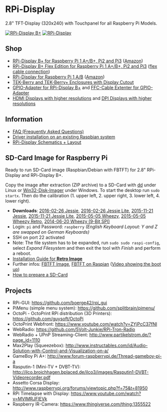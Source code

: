 # RPi-Display
2.8" TFT-Display (320x240) with Touchpanel for all Raspberry Pi Models.

[![RPi-Display B+](https://github.com/watterott/RPi-Display/raw/master/hardware/RPi-Display_Bplus_v11.jpg)](http://www.watterott.com/en/RPi-Display-B-Plus)
[![RPi-Display](https://github.com/watterott/RPi-Display/raw/master/hardware/RPi-Display_v10.jpg)](http://www.watterott.com/en/RPi-Display)


## Shop
* [RPi-Display B+ for Raspberry Pi 1 A+/B+, Pi2 and Pi3](http://www.watterott.com/en/RPi-Display-B-Plus) ([Amazon](http://www.amazon.de/RPi-Display-BPlus/dp/B00N3KK2SE))
* [RPi-Display B+ Flex Edition for Raspberry Pi 1 A+/B+, Pi2 and Pi3](https://www.watterott.com/en/RPi-Display-Flex-Edition) ([flex cable connection](https://github.com/watterott/RPi-Display/raw/master/docu/flex_edition.jpg))
* [RPi-Display for Raspberry Pi 1 A/B](http://www.watterott.com/en/RPi-Display) ([Amazon](http://www.amazon.de/RPi-Display/dp/B00I7BGX5A))
* [TEK-Berry and TEK-Berry+ Enclosures with Display Cutout](http://www.watterott.com/index.php?page=search&page_action=query&desc=off&sdesc=off&keywords=RPi-Display)
* [GPIO-Adapter for RPi-Display B+](http://www.watterott.com/en/GPIO-Adapter-for-the-RPi-Display-BPlus) and [FFC-Cable Extenter for GPIO-Adapter](http://www.watterott.com/en/40-Pin-FFC-extenter)
* [HDMI Displays with higher resolutions](https://github.com/watterott/HDMI-Display) and [DPI Displays with higher resolutions ](https://github.com/watterott/RPi-DPI-HAT)


## Information
* [FAQ (Frequently Asked Questions)](https://github.com/watterott/RPi-Display/blob/master/docu/FAQ.md#frequently-asked-questions)
* [Driver installation on an existing Raspbian system](https://github.com/watterott/RPi-Display/blob/master/docu/FBTFT-Install.md#fbtft-framebuffer-installation)
* [RPi-Display Schematics + Layout](https://github.com/watterott/RPi-Display/tree/master/hardware)


## SD-Card Image for Raspberry Pi
Ready to run SD-Card image (Raspbian/Debian with FBTFT) for 2.8" RPi-Display and RPi-Display B+.

Copy the image after extraction (ZIP archive) to a SD-Card with [dd](http://en.wikipedia.org/wiki/Dd_%28Unix%29) under Linux or [Win32-Disk-Imager](http://sourceforge.net/projects/win32diskimager/) under Windows.
To start the desktop run ```sudo startx```. Then do the calibration (1. upper left, 2. upper right, 3. lower left, 4. lower right).

* **Downloads**: [2016-02-26 Jessie](http://www.watterott.net/fbtft/2016-02-26-raspbian-fbtft-rpi-display.zip), [2016-02-26 Jessie Lite](http://www.watterott.net/fbtft/2016-02-26-raspbian-lite-fbtft-rpi-display.zip), [2015-11-21 Jessie](http://www.watterott.net/fbtft/2015-11-21-raspbian-fbtft-rpi-display.zip), [2015-11-21 Jessie Lite](http://www.watterott.net/fbtft/2015-11-21-raspbian-lite-fbtft-rpi-display.zip), [2015-05-05 Wheezy](http://www.watterott.net/fbtft/2015-05-05-raspbian-fbtft-rpi-display.zip), [2015-05-05 Wheezy Retro](http://www.watterott.net/fbtft/2015-05-05-raspbian-fbtft-rpi-display-retro.zip), [2014-06-20 Wheezy (9-Bit SPI)](http://www.watterott.net/fbtft/2014-06-20-raspbian-fbtft-rpi-display-rev1.zip)
* Login: ```pi``` and Password: ```raspberry``` *(English Keyboard Layout: Y and Z are swapped on German Keyboards)*
* SSH on port 22 activated
* Note: The file system has to be expanded, run ```sudo sudo raspi-config```, select *Expand Filesystem* and then exit the tool with *Finish* and perform a reboot.
* [Installation Guide for **Retro Image**](https://github.com/watterott/RPi-Display/blob/master/docu/Retro-Image.md)
* Further infos: [FBTFT Image](https://github.com/notro/fbtft-spindle/wiki/FBTFT-image), [FBTFT on Raspian](https://github.com/notro/fbtft/wiki/FBTFT-on-Raspian) ([Video showing the boot up](http://www.youtube.com/watch?v=a2CStAaMbmA))
* [How to prepare a SD-Card](http://elinux.org/RPi_Easy_SD_Card_Setup)


## Projects
* RPi-GUI: https://github.com/boerge42/rpi_gui
* PiMenu (simple menu system): https://github.com/splitbrain/pimenu/
* OctoPi - OctoPrint RPi distribution (3D Printers): https://github.com/guysoft/OctoPi
* OctoPrint Webfront: https://www.youtube.com/watch?v=ZYjPcC37fNI
* WebRadio: https://github.com/5Volt-Junkie/RPi-Tron-Radio
* WebRadio + UPnP Streaming-Client: http://www.partikelstrom.de/?page_id=1110
* Max2Play (Squeezebox): http://www.instructables.com/id/Audio-Solution-with-Control-and-Visualization-on-a/
* GameBoy Pi A+: http://www.forum-raspberrypi.de/Thread-gameboy-pi-a
* Rasputin-1 (Mini-TV + DVBT-TV): http://ilco.broichhagen.bplaced.de/ilco3/images/Rasputin1-DVBT-Videorecorder.pdf
* Assetto Corsa Display: http://www.raspberrypi.org/forums/viewtopic.php?f=75&t=81950
* RPi Timelapse with Display: https://www.youtube.com/watch?v=MVIMRJFlEVk
* Raspberry IR-Camera: https://www.thingiverse.com/thing:1355522
